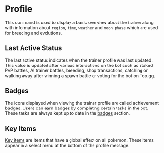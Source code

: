 # Profile

This command is used to display a basic overview about the trainer along with information about `region`, `time`, `weather` and `moon phase` which are used for breeding and evolutions.

## Last Active Status

The last active status indicates when the trainer profile was last updated.
This value is updated after various interactions on the bot such as staked PvP battles, AI trainer battles, breeding, shop transactions, catching or walking away after winning a spawn battle or voting for the bot on Top.gg.

## Badges

The icons displayed when viewing the trainer profile are called achievement badges. Users can earn badges by completing certain tasks in the bot. These tasks are always kept up to date in the [badges](../strategies/badges.html) section.

## Key Items

[Key items](https://bulbapedia.bulbagarden.net/wiki/Key_Item) are items that have a global effect on all pokemon. These items appear in a select menu at the bottom of the profile message.